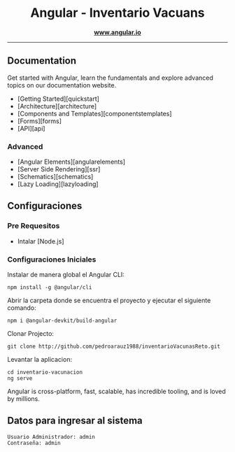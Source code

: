<h1 align="center">Angular - Inventario Vacuans</h1>


<p align="center">
  <a href="https://www.angular.io"><strong>www.angular.io</strong></a>
  <br>
</p>

<hr>

## Documentation

Get started with Angular, learn the fundamentals and explore advanced topics on our documentation website.

- [Getting Started][quickstart]
- [Architecture][architecture]
- [Components and Templates][componentstemplates]
- [Forms][forms]
- [API][api]

### Advanced

- [Angular Elements][angularelements]
- [Server Side Rendering][ssr]
- [Schematics][schematics]
- [Lazy Loading][lazyloading]

## Configuraciones

### Pre Requesitos

- Intalar [Node.js]

### Configuraciones Iniciales

Instalar de manera global el Angular CLI:

```
npm install -g @angular/cli
```

Abrir la carpeta donde se encuentra el proyecto y ejecutar el siguiente comando:

```
npm i @angular-devkit/build-angular
```

Clonar Projecto:

```
git clone http://github.com/pedroarauz1988/inventarioVacunasReto.git
```

Levantar la aplicacion:

```
cd inventario-vacunacion
ng serve
```

Angular is cross-platform, fast, scalable, has incredible tooling, and is loved by millions.

## Datos para ingresar al sistema

```
Usuario Administrador: admin
Contraseña: admin
```


